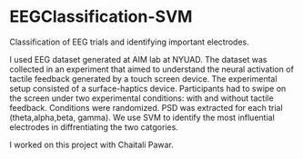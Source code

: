# EEGClassification-SVM
Classification of EEG trials and identifying important electrodes.

I used EEG dataset generated at AIM lab at NYUAD. The dataset was collected in an experiment that aimed to understand the neural activation of tactile feedback generated by a touch screen device. The experimental setup consisted of a surface-haptics device. Participants had to swipe on the screen under two experimental conditions: with and without tactile feedback. Conditions were randomized. PSD was extracted for each trial (theta,alpha,beta, gamma). We use SVM to identify the most influential electrodes in diffrentiating the two catgories.

I worked on this project with Chaitali Pawar.
